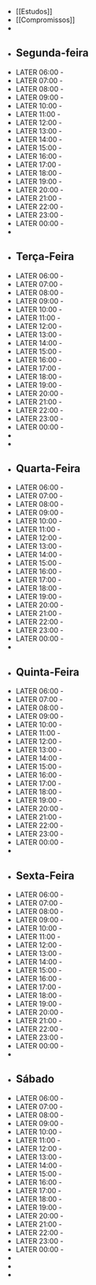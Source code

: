 - [[Estudos]]
- [[Compromissos]]
-
- ## Segunda-feira
- LATER  06:00 -
- LATER  07:00 -
- LATER  08:00 -
- LATER   09:00 -
- LATER   10:00 -
- LATER   11:00 -
- LATER  12:00 -
- LATER  13:00 -
- LATER  14:00 -
- LATER  15:00 -
- LATER  16:00 -
- LATER  17:00 -
- LATER  18:00 -
- LATER  19:00 -
- LATER  20:00 -
- LATER  21:00 -
- LATER 22:00 -
- LATER  23:00 -
- LATER  00:00 -
-
- ## Terça-Feira
- LATER  06:00 -
- LATER  07:00 -
- LATER  08:00 -
- LATER   09:00 -
- LATER   10:00 -
- LATER   11:00 -
- LATER  12:00 -
- LATER  13:00 -
- LATER  14:00 -
- LATER  15:00 -
- LATER  16:00 -
- LATER  17:00 -
- LATER  18:00 -
- LATER  19:00 -
- LATER  20:00 -
- LATER  21:00 -
- LATER 22:00 -
- LATER  23:00 -
- LATER  00:00 -
-
-
- ## Quarta-Feira
- LATER  06:00 -
- LATER  07:00 -
- LATER  08:00 -
- LATER   09:00 -
- LATER   10:00 -
- LATER   11:00 -
- LATER  12:00 -
- LATER  13:00 -
- LATER  14:00 -
- LATER  15:00 -
- LATER  16:00 -
- LATER  17:00 -
- LATER  18:00 -
- LATER  19:00 -
- LATER  20:00 -
- LATER  21:00 -
- LATER 22:00 -
- LATER  23:00 -
- LATER  00:00 -
-
- ## Quinta-Feira
- LATER  06:00 -
- LATER  07:00 -
- LATER  08:00 -
- LATER   09:00 -
- LATER   10:00 -
- LATER   11:00 -
- LATER  12:00 -
- LATER  13:00 -
- LATER  14:00 -
- LATER  15:00 -
- LATER  16:00 -
- LATER  17:00 -
- LATER  18:00 -
- LATER  19:00 -
- LATER  20:00 -
- LATER  21:00 -
- LATER 22:00 -
- LATER  23:00 -
- LATER  00:00 -
-
- ## Sexta-Feira
- LATER  06:00 -
- LATER  07:00 -
- LATER  08:00 -
- LATER   09:00 -
- LATER   10:00 -
- LATER   11:00 -
- LATER  12:00 -
- LATER  13:00 -
- LATER  14:00 -
- LATER  15:00 -
- LATER  16:00 -
- LATER  17:00 -
- LATER  18:00 -
- LATER  19:00 -
- LATER  20:00 -
- LATER  21:00 -
- LATER 22:00 -
- LATER  23:00 -
- LATER  00:00 -
-
- ## Sábado
- LATER  06:00 -
- LATER  07:00 -
- LATER  08:00 -
- LATER   09:00 -
- LATER   10:00 -
- LATER   11:00 -
- LATER  12:00 -
- LATER  13:00 -
- LATER  14:00 -
- LATER  15:00 -
- LATER  16:00 -
- LATER  17:00 -
- LATER  18:00 -
- LATER  19:00 -
- LATER  20:00 -
- LATER  21:00 -
- LATER 22:00 -
- LATER  23:00 -
- LATER  00:00 -
-
-
-